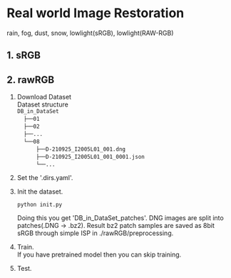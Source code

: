 # Real world Image Restoration

  
rain, fog, dust, snow, lowlight(sRGB), lowlight(RAW-RGB)

## 1. sRGB





## 2. rawRGB
1. Download Dataset  
Dataset structure  
`DB_in_DataSet` <br/>
  `├──01`  <br/>
  `├──02` <br/>
  `├──...` <br/>
  `└──08` <br/>
      `├──D-210925_I2005L01_001.dng` <br/>
      `├──D-210925_I2005L01_001_0001.json` <br/>
      `└──...`  


2. Set the '.dirs.yaml'.
3. Init the dataset. 
    ```shell
    python init.py 
    ```  
    Doing this you get 'DB_in_DataSet_patches'. 
    DNG images are split into patches(.DNG -> .bz2). 
    Result bz2 patch samples are saved as 8bit sRGB through simple ISP in ./rawRGB/preprocessing.
4. Train.  
    If you have pretrained model then you can skip training.  
5. Test.
